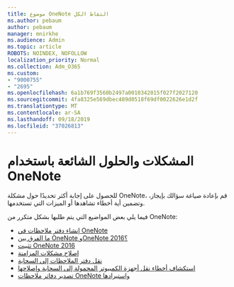 ```yaml
---
title: موضوع OneNote التقاط الكل
ms.author: pebaum
author: pebaum
manager: mnirkhe
ms.audience: Admin
ms.topic: article
ROBOTS: NOINDEX, NOFOLLOW
localization_priority: Normal
ms.collection: Adm_O365
ms.custom:
- "9000755"
- "2695"
ms.openlocfilehash: 6a1b769f3560b2497a0010342015f027f2027120
ms.sourcegitcommit: 4fa8325e569dbec489d0518f69df0022626e1d2f
ms.translationtype: MT
ms.contentlocale: ar-SA
ms.lasthandoff: 09/18/2019
ms.locfileid: "37026813"
---
```

# <a name="common-issues-and-resolutions-with-onenote"></a>المشكلات والحلول الشائعة باستخدام OneNote

للحصول على إجابة أكثر تحديدًا حول مشكلة OneNote، قم بإعادة صياغة سؤالك بإيجاز، وتضمين أية أخطاء تشاهدها أو الميزات التي تستخدمها.

فيما يلي بعض المواضيع التي يتم طلبها بشكل متكرر من OneNote:

- [إنشاء دفتر ملاحظات في OneNote](https://support.office.com/article/create-a-notebook-in-onenote-6be33cf9-f7c3-4421-9d74-469a259952d3)
- [ما الفرق بين OneNote وOneNote 2016؟](https://support.office.com/article/a624e692-b78b-4c09-b07f-46181958118f)
- [تثبيت OneNote 2016](https://support.office.com/article/c08068d8-b517-4464-9ff2-132cb9c45c08)
- [إصلاح مشكلات المزامنة](https://support.office.com/article/299495ef-66d1-448f-90c1-b785a6968d45)
- [نقل دفتر الملاحظات إلى السحابة](https://support.office.com/article/d5c28b91-7b9c-45be-8f0c-529bdbba019a)
- [استكشاف أخطاء نقل أجهزة الكمبيوتر المحمولة إلى السحابة وإصلاحها](https://support.office.com/article/70528107-11dc-4f3f-b695-b150059dfd78)
- [تصدير دفاتر ملاحظات OneNote واستيرادها](https://support.office.com/article/a4b60da5-8f33-464e-b1ba-b95ce540f309)